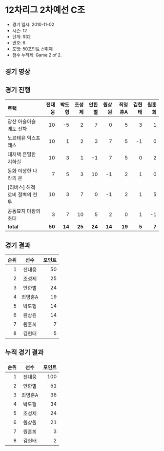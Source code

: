 # 12차리그 2차예선 C조

- 경기 일시: 2010-11-02
- 시즌: 12
- 단계: R32
- 번호: 6
- 포맷: 50포인트 선취제
- 점수 누적제: Game 2 of 2.





## 경기 영상
## 경기 진행

| 트랙 | 전대웅 | 박도형 | 조성제 | 안한별 | 원상원 | 최영훈A | 김현태 | 원훈희 |
|:---|---:|---:|---:|---:|---:|---:|---:|---:|
| 광산 아슬아슬 궤도 전차 | 10 | -5 | 2 | 7 | 0 | 5 | 3 | 1 |
| 노르테유 익스프레스 | 10 | 1 | 2 | 3 | 7 | 5 | -1 | 0 |
| 대저택 은밀한 지하실 | 10 | 3 | 1 | -1 | 7 | 5 | 0 | 2 |
| 동화 이상한 나라의 문 | 7 | 5 | 3 | 10 | -1 | 2 | 1 | 0 |
| [리버스] 해적 로비 절벽의 전투 | 10 | 3 | 7 | 0 | -1 | 2 | 1 | 5 |
| 공동묘지 마왕의 초대 | 3 | 7 | 10 | 5 | 2 | 0 | 1 | -1 |
| __total__ | __50__ | __14__ | __25__ | __24__ | __14__ | __19__ | __5__ | __7__ |




## 경기 결과

| 순위 | 선수 | 포인트 |
|---:|:---:|---:|
| 1 | 전대웅 | 50 |
| 2 | 조성제 | 25 |
| 3 | 안한별 | 24 |
| 4 | 최영훈A | 19 |
| 5 | 박도형 | 14 |
| 6 | 원상원 | 14 |
| 7 | 원훈희 | 7 |
| 8 | 김현태 | 5 |

## 누적 경기 결과

| 순위 | 선수 | 포인트 |
|---:|:---:|---:|
| 1 | 전대웅 | 100 |
| 2 | 안한별 | 51 |
| 3 | 최영훈A | 36 |
| 4 | 박도형 | 34 |
| 5 | 조성제 | 24 |
| 6 | 원상원 | 21 |
| 7 | 원훈희 | 3 |
| 8 | 김현태 | 2 |

